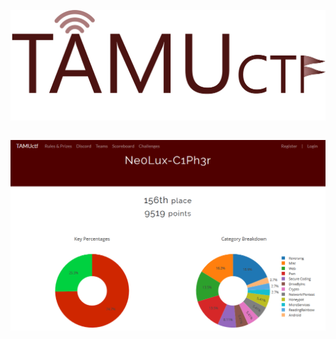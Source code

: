 <p align="center"><img src="Files/TAMUctf.png"></p>

``` shell

```

<p align="center"><img src="Files/profile.png"></p>


<p align="left"><a href="https://github.com/Ne0Lux-C1Ph3r/WRITE-UP/blob/master/TAMUctf2019/index.md"></a></p> 
<p align="left"><a href="https://github.com/Ne0Lux-C1Ph3r/WRITE-UP/blob/master/TAMUctf2019/index.md"></a></p>
<p align="left"><a href="https://github.com/Ne0Lux-C1Ph3r/WRITE-UP/blob/master/TAMUctf2019/index.md"></a></p> 
<p align="left"><a href="https://github.com/Ne0Lux-C1Ph3r/WRITE-UP/blob/master/TAMUctf2019/index.md"></a></p>
<p align="left"><a href="https://github.com/Ne0Lux-C1Ph3r/WRITE-UP/blob/master/TAMUctf2019/index.md"></a></p> 
<p align="left"><a href="https://github.com/Ne0Lux-C1Ph3r/WRITE-UP/blob/master/TAMUctf2019/index.md"></a></p>


